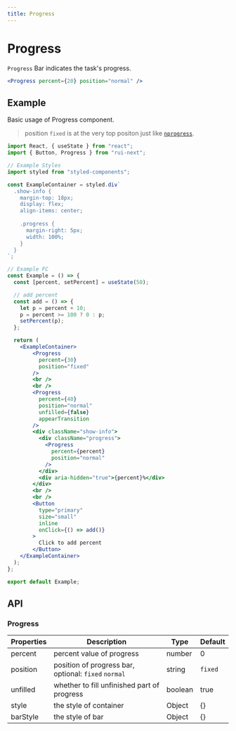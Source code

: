 ```yaml
---
title: Progress
---
```


# Progress

`Progress` Bar indicates the task's progress.

```jsx
<Progress percent={20} position="normal" />
```

## Example

Basic usage of Progress component.

> position `fixed` is at the very top positon just like [`nprogress`](https://www.npmjs.com/package/nprogress).

```jsx live=local
import React, { useState } from "react";
import { Button, Progress } from "rui-next";

// Example Styles
import styled from "styled-components";

const ExampleContainer = styled.div`
  .show-info {
    margin-top: 18px;
    display: flex;
    align-items: center;
    
    .progress {
      margin-right: 5px;
      width: 100%;
    }
  }
`;

// Example FC
const Example = () => {
  const [percent, setPercent] = useState(50);

  // add percent
  const add = () => {
    let p = percent + 10;
    p = percent >= 100 ? 0 : p;
    setPercent(p);
  };

  return (
    <ExampleContainer>
        <Progress
          percent={30}
          position="fixed"
        />
        <br />
        <br />
        <Progress
          percent={40}
          position="normal"
          unfilled={false}
          appearTransition
        />
        <div className="show-info">
          <div className="progress">
            <Progress
              percent={percent}
              position="normal"
            />
          </div>
          <div aria-hidden="true">{percent}%</div>
        </div>
        <br />
        <br />
        <Button
          type="primary"
          size="small"
          inline
          onClick={() => add()}
        >
          Click to add percent
        </Button>
    </ExampleContainer>
  );
};

export default Example;
```

## API

### Progress

Properties | Description | Type | Default
-----------|------------|------|--------
| percent | percent value of progress | number | 0 |
| position | position of progress bar, optional: `fixed` `normal` | string | `fixed` |
| unfilled | whether to fill unfinished part of progress | boolean | true |
| style | the style of container | Object | {} |
| barStyle | the style of bar | Object | {} |

